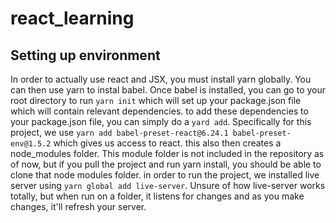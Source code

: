 # react_learning

## Setting up environment
In order to actually use react and JSX, you must install yarn globally. You can then use yarn to instal babel. Once babel is installed, you can go to your root directory to run `yarn init` which will set up your package.json file which will contain relevant dependencies. to add these dependencies to your package.json file, you can simply do a `yard add`. Specifically for this project, we use `yarn add babel-preset-react@6.24.1 babel-preset-env@1.5.2` which gives us access to react. this also then creates a node_modules folder. This module folder is not included in the repository as of now, but if you pull the project and run yarn install, you should be able to clone that node modules folder. in order to run the project, we installed live server using `yarn global add live-server`. Unsure of how live-server works totally, but when run on a folder, it listens for changes and as you make changes, it'll refresh your server.
